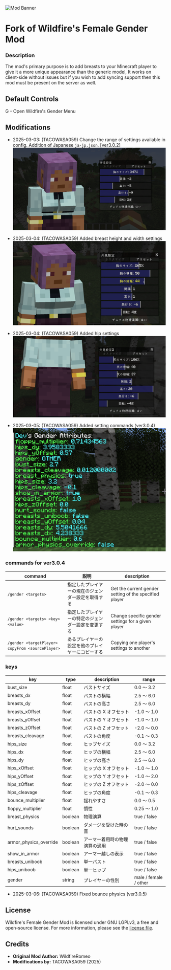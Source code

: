 ![Mod Banner](https://i.imgur.com/mtKmgT9.png)
# Fork of Wildfire's Female Gender Mod

### Description
The mod's primary purpose is to add breasts to your Minecraft player to give it a more unique appearance than the generic model,
It works on client-side without issues but if you wish to add syncing support then this mod must be present on the server as well.

## Default Controls

G - Open Wildfire's Gender Menu

## Modifications
- 2025-03-03: (TACOWASA059) Change the range of settings available in config. Addition of Japanese ```ja-jp.json```. [ver3.0.2] 
![image](images/front.png)

- 2025-03-04: (TACOWASA059) Added breast height and width settings
![image](images/front2.png)

- 2025-03-04: (TACOWASA059) Added hip settings
![image](images/back.png)

- 2025-03-05: (TACOWASA059) Added setting commands (ver3.0.4)
![image](images/value.png)

### commands for ver3.0.4
| command                                              | 説明                        | description                                            |
|------------------------------------------------------|---------------------------|--------------------------------------------------------|
| ```/gender <targets> ```                             | 指定したプレイヤーの現在のジェンダー設定を取得する | Get the current gender setting of the specified player |
| ```/gender <targets> <key> <value>```                | 指定したプレイヤーの特定のジェンダー設定を変更する | Change specific gender settings for a given player     |
| ```/gender <targetPlayer> copyFrom <sourcePlayer>``` | あるプレイヤーの設定を他のプレイヤーにコピーする  | Copying one player's settings to another               |

### keys
| key                     | type    | description      | range                  |
|-------------------------|---------|------------------|------------------------|
| bust_size	              | float   | 	バストサイズ          | 	0.0 ～ 3.2             |
| breasts_dx	             | float   | 	バストの横幅          | 	2.5 ～ 6.0             |
| breasts_dy	             | float   | 	バストの高さ          | 	2.5 ～ 6.0             |
| breasts_xOffset	        | float   | 	バストの X オフセット    | 	-1.0 ～ 1.0            |
| breasts_yOffset	        | float   | 	バストの Y オフセット    | 	-1.0 ～ 1.0            |
| breasts_zOffset	        | float   | 	バストの Z オフセット    | 	-2.0 ～ 0.0            |
| breasts_cleavage	       | float   | 	バストの角度          | 	-0.1 ～ 0.3            |
| hips_size	              | float   | 	ヒップサイズ          | 	0.0 ～ 3.2             |
| hips_dx	                | float   | 	ヒップの横幅          | 	2.5 ～ 6.0             |
| hips_dy	                | float   | 	ヒップの高さ          | 	2.5 ～ 6.0             |
| hips_xOffset	           | float   | 	ヒップの X オフセット    | 	-1.0 ～ 1.0            |
| hips_yOffset	           | float   | 	ヒップの Y オフセット    | 	-1.0 ～ 2.0            |
| hips_zOffset	           | float   | 	ヒップの Z オフセット    | 	-2.0 ～ 0.0            |
| hips_cleavage	          | float   | 	ヒップの角度          | 	-0.1 ～ 0.3            |
| bounce_multiplier	      | float   | 	揺れやすさ           | 	0.0 ～ 0.5             |
| floppy_multiplier	      | float   | 	慣性              | 	0.25 ～ 1.0            |
| breast_physics	         | boolean | 	物理演算            | 	true / false          |
| hurt_sounds	            | boolean | 	ダメージを受けた時の音     | 	true / false          |
| armor_physics_override	 | boolean | 	アーマー着用時の物理演算の適用 | 	true / false          |
| show_in_armor	          | boolean | 	アーマー越しの表示       | 	true / false          |
| breasts_uniboob	        | boolean | 	単一バスト           | 	true / false          |
| hips_uniboob	           | boolean | 	単一ヒップ           | 	true / false          |
| gender	                 | string  | 	プレイヤーの性別        | 	male / female / other |

- 2025-03-06: (TACOWASA059) Fixed bounce physics (ver3.0.5)
## License

Wildfire's Female Gender Mod is licensed under GNU LGPLv3, a free and open-source license. For more information, please see the [license file](https://github.com/WildfireRomeo/WildfireFemaleGenderMod/blob/forge-1.19/LICENSE).

## Credits
- **Original Mod Author:** WildfireRomeo
- **Modifications by:** TACOWASA059 (2025)
